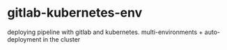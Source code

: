 # gitlab-kubernetes-env
deploying pipeline with gitlab and kubernetes. multi-environments + auto-deployment in the cluster
